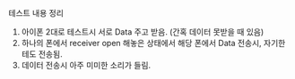 테스트 내용 정리

1. 아이폰 2대로 테스트시 서로 Data 주고 받음. (간혹 데이터 못받을 때 있음)
2. 하나의 폰에서 receiver open 해놓은 상태에서 해당 폰에서 Data 전송시, 자기한테도 전송됨.
3. 데이터 전송시 아주 미미한 소리가 들림.